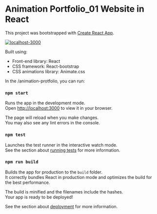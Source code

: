 # Animation Portfolio_01 Website in React

This project was bootstrapped with [Create React App](https://github.com/facebook/create-react-app).

<a href="https://ibb.co/M2wk8TY"><img src="https://i.ibb.co/3r6mfXD/localhost-3000.png" alt="localhost-3000" border="0"></a>

Built using:

- Front-end library: React
- CSS framework: React-bootstrap
- CSS animations library: Animate.css

In the /animation-protfolio, you can run:

### `npm start`

Runs the app in the development mode.\
Open [http://localhost:3000](http://localhost:3000) to view it in your browser.

The page will reload when you make changes.\
You may also see any lint errors in the console.

### `npm test`

Launches the test runner in the interactive watch mode.\
See the section about [running tests](https://facebook.github.io/create-react-app/docs/running-tests) for more information.

### `npm run build`

Builds the app for production to the `build` folder.\
It correctly bundles React in production mode and optimizes the build for the best performance.

The build is minified and the filenames include the hashes.\
Your app is ready to be deployed!

See the section about [deployment](https://facebook.github.io/create-react-app/docs/deployment) for more information.
